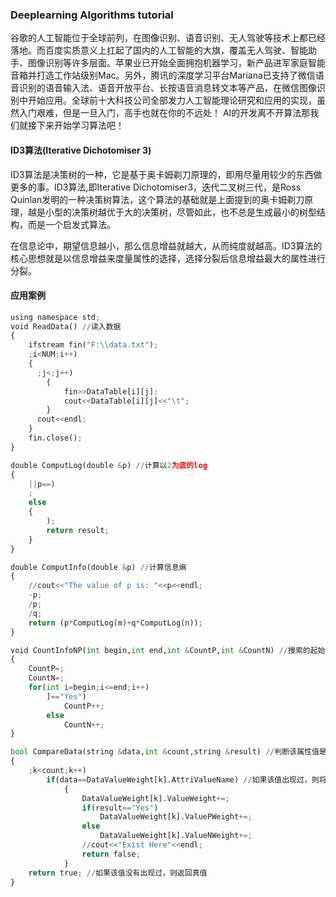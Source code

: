 ### Deeplearning Algorithms tutorial
谷歌的人工智能位于全球前列，在图像识别、语音识别、无人驾驶等技术上都已经落地。而百度实质意义上扛起了国内的人工智能的大旗，覆盖无人驾驶、智能助手、图像识别等许多层面。苹果业已开始全面拥抱机器学习，新产品进军家庭智能音箱并打造工作站级别Mac。另外，腾讯的深度学习平台Mariana已支持了微信语音识别的语音输入法、语音开放平台、长按语音消息转文本等产品，在微信图像识别中开始应用。全球前十大科技公司全部发力人工智能理论研究和应用的实现，虽然入门艰难，但是一旦入门，高手也就在你的不远处！
AI的开发离不开算法那我们就接下来开始学习算法吧！


#### ID3算法(Iterative Dichotomiser 3)

ID3算法是决策树的一种，它是基于奥卡姆剃刀原理的，即用尽量用较少的东西做更多的事。ID3算法,即Iterative Dichotomiser3，迭代二叉树三代，是Ross Quinlan发明的一种决策树算法，这个算法的基础就是上面提到的奥卡姆剃刀原理，越是小型的决策树越优于大的决策树，尽管如此，也不总是生成最小的树型结构，而是一个启发式算法。


在信息论中，期望信息越小，那么信息增益就越大，从而纯度就越高。ID3算法的核心思想就是以信息增益来度量属性的选择，选择分裂后信息增益最大的属性进行分裂。
  
#### 应用案例

```python
using namespace std;
void ReadData() //读入数据
{
    ifstream fin("F:\\data.txt");
    ;i<NUM;i++)
    {
      ;j<;j++)
        {
            fin>>DataTable[i][j];
            cout<<DataTable[i][j]<<"\t";
        }
      cout<<endl;
    }
    fin.close();
}

double ComputLog(double &p) //计算以2为底的log
{
    ||p==)
    ;
    else
    {
        );
        return result;
    }
}

double ComputInfo(double &p) //计算信息熵
{
    //cout<<"The value of p is: "<<p<<endl;
    -p;
    /p;
    /q;
    return (p*ComputLog(m)+q*ComputLog(n));
}

void CountInfoNP(int begin,int end,int &CountP,int &CountN) //搜索的起始位置、终止位置、计数变量
{
    CountP=;
    CountN=;
    for(int i=begin;i<=end;i++)
        ]=="Yes")
            CountP++;
        else
            CountN++;
}

bool CompareData(string &data,int &count,string &result) //判断该属性值是否出现过
{
    ;k<count;k++)
        if(data==DataValueWeight[k].AttriValueName) //如果该值出现过，则将其出现次数加一
            {
                DataValueWeight[k].ValueWeight+=;
                if(result=="Yes")
                    DataValueWeight[k].ValuePWeight+=;
                else
                    DataValueWeight[k].ValueNWeight+=;
                //cout<<"Exist Here"<<endl;
                return false;
            }
    return true; //如果该值没有出现过，则返回真值
}


```
